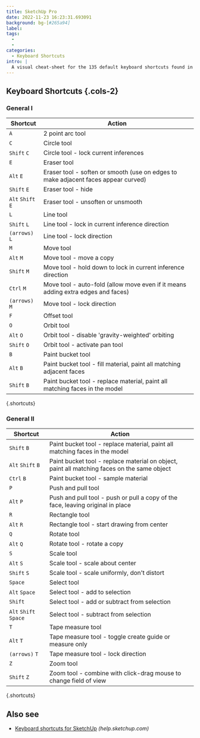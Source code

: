 ```yaml
---
title: SketchUp Pro
date: 2022-11-23 16:23:31.693091
background: bg-[#265a94]
label:
tags:
  -
  -
categories:
  - Keyboard Shortcuts
intro: |
  A visual cheat-sheet for the 135 default keyboard shortcuts found in SketchUp Pro
---
```


## Keyboard Shortcuts {.cols-2}

### General I

| Shortcut          | Action                                                                             |
| ----------------- | ---------------------------------------------------------------------------------- |
| `A`               | 2 point arc tool                                                                   |
| `C`               | Circle tool                                                                        |
| `Shift` `C`       | Circle tool - lock current inferences                                              |
| `E`               | Eraser tool                                                                        |
| `Alt` `E`         | Eraser tool - soften or smooth (use on edges to make adjacent faces appear curved) |
| `Shift` `E`       | Eraser tool - hide                                                                 |
| `Alt` `Shift` `E` | Eraser tool - unsoften or unsmooth                                                 |
| `L`               | Line tool                                                                          |
| `Shift` `L`       | Line tool - lock in current inference direction                                    |
| `(arrows)` `L`    | Line tool - lock direction                                                         |
| `M`               | Move tool                                                                          |
| `Alt` `M`         | Move tool - move a copy                                                            |
| `Shift` `M`       | Move tool - hold down to lock in current inference direction                       |
| `Ctrl` `M`        | Move tool - auto-fold (allow move even if it means adding extra edges and faces)   |
| `(arrows)` `M`    | Move tool - lock direction                                                         |
| `F`               | Offset tool                                                                        |
| `O`               | Orbit tool                                                                         |
| `Alt` `O`         | Orbit tool - disable 'gravity-weighted' orbiting                                   |
| `Shift` `O`       | Orbit tool - activate pan tool                                                     |
| `B`               | Paint bucket tool                                                                  |
| `Alt` `B`         | Paint bucket tool - fill material, paint all matching adjacent faces               |
| `Shift` `B`       | Paint bucket tool - replace material, paint all matching faces in the model        |

{.shortcuts}

### General II

| Shortcut              | Action                                                                                      |
| --------------------- | ------------------------------------------------------------------------------------------- |
| `Shift` `B`           | Paint bucket tool - replace material, paint all matching faces in the model                 |
| `Alt` `Shift` `B`     | Paint bucket tool - replace material on object, paint all matching faces on the same object |
| `Ctrl` `B`            | Paint bucket tool - sample material                                                         |
| `P`                   | Push and pull tool                                                                          |
| `Alt` `P`             | Push and pull tool - push or pull a copy of the face, leaving original in place             |
| `R`                   | Rectangle tool                                                                              |
| `Alt` `R`             | Rectangle tool - start drawing from center                                                  |
| `Q`                   | Rotate tool                                                                                 |
| `Alt` `Q`             | Rotate tool - rotate a copy                                                                 |
| `S`                   | Scale tool                                                                                  |
| `Alt` `S`             | Scale tool - scale about center                                                             |
| `Shift` `S`           | Scale tool - scale uniformly, don't distort                                                 |
| `Space`               | Select tool                                                                                 |
| `Alt` `Space`         | Select tool - add to selection                                                              |
| `Shift`               | Select tool - add or subtract from selection                                                |
| `Alt` `Shift` `Space` | Select tool - subtract from selection                                                       |
| `T`                   | Tape measure tool                                                                           |
| `Alt` `T`             | Tape measure tool - toggle create guide or measure only                                     |
| `(arrows)` `T`        | Tape measure tool - lock direction                                                          |
| `Z`                   | Zoom tool                                                                                   |
| `Shift` `Z`           | Zoom tool - combine with click-drag mouse to change field of view                           |

{.shortcuts}

## Also see

- [Keyboard shortcuts for SketchUp](https://help.sketchup.com/en/sketchup/getting-started-sketchup#qrc) _(help.sketchup.com)_
